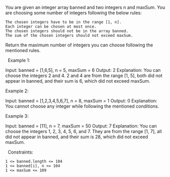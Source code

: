 You are given an integer array banned and two integers n and maxSum. You are choosing some number of integers following the below rules:


	The chosen integers have to be in the range [1, n].
	Each integer can be chosen at most once.
	The chosen integers should not be in the array banned.
	The sum of the chosen integers should not exceed maxSum.


Return the maximum number of integers you can choose following the mentioned rules.

 
Example 1:

Input: banned = [1,6,5], n = 5, maxSum = 6
Output: 2
Explanation: You can choose the integers 2 and 4.
2 and 4 are from the range [1, 5], both did not appear in banned, and their sum is 6, which did not exceed maxSum.


Example 2:

Input: banned = [1,2,3,4,5,6,7], n = 8, maxSum = 1
Output: 0
Explanation: You cannot choose any integer while following the mentioned conditions.


Example 3:

Input: banned = [11], n = 7, maxSum = 50
Output: 7
Explanation: You can choose the integers 1, 2, 3, 4, 5, 6, and 7.
They are from the range [1, 7], all did not appear in banned, and their sum is 28, which did not exceed maxSum.


 
Constraints:


	1 <= banned.length <= 104
	1 <= banned[i], n <= 104
	1 <= maxSum <= 109

